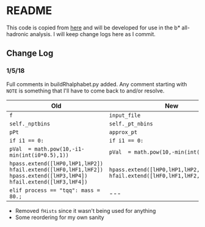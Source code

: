 # README
This code is copied from [here](https://github.com/DAZSLE/ZPrimePlusJet/tree/zqqjet2016/fitting/ZqqJet) and will be developed for use in the b* all-hadronic analysis. I will keep change logs here as I commit.

## Change Log

### 1/5/18
Full comments in buildRhalphabet.py added. Any comment starting with `NOTE` is something that I'll have to come back to and/or resolve.

| Old | New |
|-----|-----|
| `f` | `input_file` |
|`self._nptbins` | `self._pt_nbins` |
|`pPt` | `approx_pt` |
| `if i1 == 0:`									| `if i1 == 0:` |
|	`pVal  = math.pow(10,-i1-min(int(i0*0.5),1))` |	`pVal  = math.pow(10,-min(int(i0*0.5),1))` |
| `hpass.extend([lHP0,lHP1,lHP2])` <br> `hfail.extend([lHF0,lHF1,lHF2])` <br> `hpass.extend([lHP3,lHP4])` <br> `hfail.extend([lHF3,lHF4])` | `hpass.extend([lHP0,lHP1,lHP2,lHP3,lHP4])` <br> `hfail.extend([lHF0,lHF1,lHF2,lHF3,lHF4])` |
| `elif process == "tqq": mass = 80.;` | --- |

* Removed `fHists` since it wasn't being used for anything
* Some reordering for my own sanity